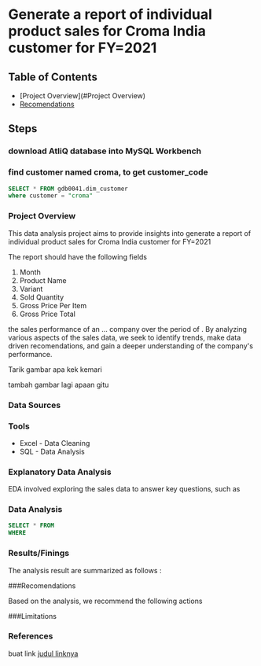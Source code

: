 # Generate a report of individual product sales for Croma India customer for FY=2021

## Table of Contents

- [Project Overview](#Project Overview)
- [Recomendations](Recomendations)

## Steps
### download AtliQ database into MySQL Workbench 
### find customer named croma, to get customer_code 
```sql
SELECT * FROM gdb0041.dim_customer
where customer = "croma"
```
 

### Project Overview

This data analysis project aims to provide insights into generate a report of individual product sales for Croma India customer for FY=2021

The report should have the following fields
1. Month
2. Product Name
3. Variant
4. Sold Quantity
5. Gross Price Per Item
6. Gross Price Total

the sales performance of an ... company over the period of . By analyzing various aspects of the sales data, we seek to identify trends, make data driven recomendations, and gain a deeper understanding of the company's performance.

Tarik gambar apa kek kemari

tambah gambar lagi apaan gitu




### Data Sources


### Tools

- Excel - Data Cleaning
- SQL - Data Analysis



### Explanatory Data Analysis

EDA involved exploring the sales data to answer key questions, such as



### Data Analysis

``` sql
SELECT * FROM 
WHERE 
```

### Results/Finings

The analysis result are summarized as follows :



###Recomendations

Based on the analysis, we recommend the following actions


###Limitations


###  References

buat link
[judul linknya](https://microsoft.com)




